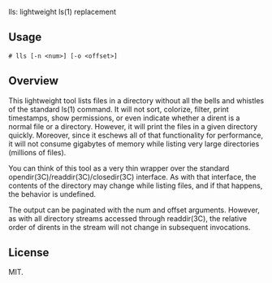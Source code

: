 lls: lightweight ls(1) replacement


## Usage

	# lls [-n <num>] [-o <offset>]


## Overview

This lightweight tool lists files in a directory without all the bells and
whistles of the standard ls(1) command.  It will not sort, colorize, filter,
print timestamps, show permissions, or even indicate whether a dirent is a
normal file or a directory.  However, it will print the files in a given
directory quickly.  Moreover, since it eschews all of that functionality for
performance, it will not consume gigabytes of memory while listing very large
directories (millions of files). 

You can think of this tool as a very thin wrapper over the standard
opendir(3C)/readdir(3C)/closedir(3C) interface.  As with that interface, the
contents of the directory may change while listing files, and if that happens,
the behavior is undefined.

The output can be paginated with the num and offset arguments.  However, as with
all directory streams accessed through readdir(3C), the relative order of
dirents in the stream will not change in subsequent invocations.


## License

MIT.
